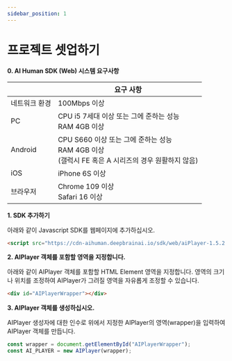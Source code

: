 ```yaml
---
sidebar_position: 1
---
```


# 프로젝트 셋업하기

**0. AI Human SDK (Web) 시스템 요구사항**

|                    | 요구 사항                        |
|--------------------|----------------------------------|
| 네트워크 환경     | 100Mbps 이상                     |
| PC                 | CPU i5 7세대 이상 또는 그에 준하는 성능<br/>RAM 4GB 이상       |
| Android           | CPU S660 이상 또는 그에 준하는 성능<br/>RAM 4GB 이상<br/>(갤럭시 FE 혹은 A 시리즈의 경우 원활하지 않음) |
| iOS                | iPhone 6S 이상                   |
| 브라우저          | Chrome 109 이상<br/>Safari 16 이상 |

**1. SDK 추가하기**

아래와 같이 Javascript SDK를 웹페이지에 추가하십시오.

```html
<script src="https://cdn-aihuman.deepbrainai.io/sdk/web/aiPlayer-1.5.2.min.js"></script>
```

**2. AIPlayer 객체를 포함할 영역을 지정합니다.**

아래와 같이 AIPlayer 객체를 포함할 HTML Element 영역을 지정합니다. 영역의 크기나 위치를 조정하여 AIPlayer가 그려질 영역을 자유롭게 조정할 수 있습니다.

```html
<div id="AIPlayerWrapper"></div>
```

**3. AIPlayer 객체를 생성하십시오.**

AIPlayer 생성자에 대한 인수로 위에서 지정한 AIPlayer의 영역(wrapper)을 입력하여 AIPlayer 객체를 만듭니다.

```javascript
const wrapper = document.getElementById("AIPlayerWrapper");
const AI_PLAYER = new AIPlayer(wrapper);
```

<br/>


